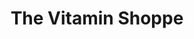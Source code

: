 ---
title: "The Vitamin Shoppe"
url: /fort-collins/the-vitamin-shoppe/
shop: nutrition supplements
---